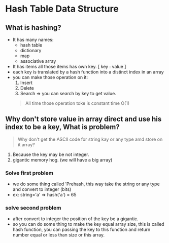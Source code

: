 # Hash Table Data Structure

## What is hashing?
* It has many names:
    * hash table
    * dictionary
    * map
    * associative array 
* It has items all those items has own key. [ key : value ]
* each key is translated by a hash function into a distinct index in an array
* you can make those operation on it:
    1. Insert
    2. Delete
    3. Search => you can search by key to get value.
    > All time those operation toke is constant time O(1)

## Why don't store value in array direct and use his index to be a key, What is problem?
> Why don't get the ASCII code for string kay or any type amd store on it array?
1. Because the key may be not integer.
2. gigantic memory hog. (we will have a big array)
### Solve first problem 
* we do some thing called 'Prehash, this way take the string or any type and convert to integer (bits)
* ex: string='a' => hash('a') = 65  
### solve second problem
* after convert to integer the position of the key be a gigantic.
* so you can do some thing to make the key equal array size, this is called hash function, you can passing the key to this function and return number equal or less than size or this array.